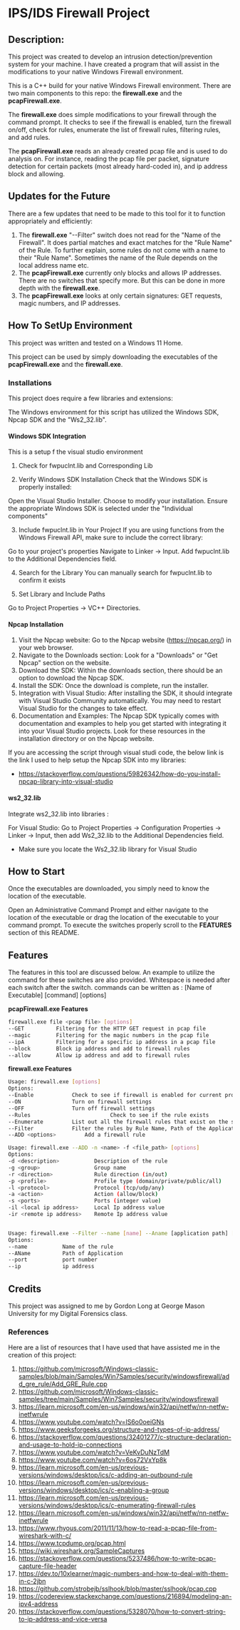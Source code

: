 # IPS/IDS Firewall Project

## Description:

This project was created to develop an intrusion detection/prevention system for your machine. I have created a program that will assist in the modifications to your native Windows Firewall environment. 

This is a C++ build for your native Windows Firewall environment. There are two main components to this repo: the **firewall.exe** and the **pcapFirewall.exe**. 

The **firewall.exe** does simple modifications to your firewall through the command prompt. It checks to see if the firewall is enabled, turn the firewall on/off, check for rules, enumerate the list of firewall rules, filtering rules, and add rules.

The **pcapFirewall.exe** reads an already created pcap file and is used to do analysis on. For instance, reading the pcap file per packet, signature detection for certain packets (most already hard-coded in), and ip address block and allowing. 

## Updates for the Future

There are a few updates that need to be made to this tool for it to function appropriately and efficiently: 

1. The **firewall.exe** "--Filter" switch does not read for the "Name of the Firewall". It does partial matches and exact matches for the "Rule Name" of the Rule. To further explain, some rules do not come with a name to their "Rule Name". Sometimes the name of the Rule depends on the local address name etc.
2. The **pcapFirewall.exe** currently only blocks and allows IP addresses. There are no switches that specify more. But this can be done in more depth with the **firewall.exe**.
3. The **pcapFirewall.exe** looks at only certain signatures: GET requests, magic numbers, and IP addresses.
   
## How To SetUp Environment

This project was written and tested on a Windows 11 Home.

This project can be used by simply downloading the executables of the **pcapFirewall.exe** and the **firewall.exe**.

### Installations

This project does require a few libraries and extensions:

The Windows environment for this script has utilized the Windows SDK, Npcap SDK and the "Ws2_32.lib".

#### Windows SDK Integration 

This is a setup f the visual studio environment

1. Check for fwpuclnt.lib and Corresponding Lib

2. Verify Windows SDK Installation
Check that the Windows SDK is properly installed:

Open the Visual Studio Installer.
Choose to modify your installation.
Ensure the appropriate Windows SDK is selected under the "Individual components"

3. Include fwpuclnt.lib in Your Project
If you are using functions from the Windows Firewall API, make sure to include the correct library:

Go to your project's properties
Navigate to Linker -> Input.
Add fwpuclnt.lib to the Additional Dependencies field.

4. Search for the Library
You can manually search for fwpuclnt.lib to confirm it exists

6. Set Library and Include Paths

Go to Project Properties -> VC++ Directories.


#### Npcap Installation
1. Visit the Npcap website: Go to the Npcap website (https://npcap.org/) in your web browser.
2. Navigate to the Downloads section: Look for a "Downloads" or "Get Npcap" section on the website.
3. Download the SDK: Within the downloads section, there should be an option to download the Npcap SDK.
4. Install the SDK: Once the download is complete, run the installer. 
5. Integration with Visual Studio: After installing the SDK, it should integrate with Visual Studio Community automatically. You may need to restart Visual Studio for the changes to take effect.
6. Documentation and Examples: The Npcap SDK typically comes with documentation and examples to help you get started with integrating it into your Visual Studio projects. Look for these resources in the installation directory or on the Npcap website.

If you are accessing the script through visual studi code, the below link is the link I used to help setup the Npcap SDK into my libraries:
- https://stackoverflow.com/questions/59826342/how-do-you-install-npcap-library-into-visual-studio

#### ws2_32.lib
Integrate ws2_32.lib into libraries : 

For Visual Studio: 
Go to Project Properties -> Configuration Properties -> Linker -> Input, then add Ws2_32.lib to the Additional Dependencies field.

- Make sure you locate the Ws2_32.lib library for Visual Studio 

## How to Start

Once the executables are downloaded, you simply need to know the location of the executable. 

Open an Administrative Command Prompt and either navigate to the location of the executable or drag the location of the executable to your command prompt. To execute the switches properly scroll to the **FEATURES** section of this README.

## Features

The features in this tool are discussed below. An example to utilize the command for these switches are also provided. Whitespace is needed after each switch after the switch.
commands can be written as : [Name of Executable] [command] [options] 

**pcapFirewall.exe Features**

```bash
firewall.exe file <pcap file> [options]
--GET          Filtering for the HTTP GET request in pcap file
--magic        Filtering for the magic numbers in the pcap file
--ipA          Filtering for a specific ip address in a pcap file
--block        Block ip address and add to firewall rules
--allow        Allow ip address and add to firewall rules
```
**firewall.exe Features**
```bash
Usage: firewall.exe [options]
Options:
--Enable			Check to see if firewall is enabled for current profile
--ON			 	Turn on firewall settings
--OFF				Turn off firewall settings
--Rules                         Check to see if the rule exists
--Enumerate			List out all the firewall rules that exist on the system
--Filter			Filter the rules by Rule Name, Path of the Application, Port Number, IP Address
--ADD <options>			Add a firewall rule

Usage: firewall.exe --ADD -n <name> -f <file_path> [options]
Options:
-d <description>           Description of the rule
-g <group>                 Group name
-r <direction>             Rule direction (in/out)
-p <profile>               Profile type (domain/private/public/all)
-l <protocol>              Protocol (tcp/udp/any)
-a <action>                Action (allow/block)
-s <ports>                 Ports (integer value)
-il <local ip address>     Local Ip address value
-ir <remote ip address>    Remote Ip address value


Usage: firewall.exe --Filter --name [name] --Aname [application path] [options]
Options:
--name           Name of the rule
--AName          Path of Application
--port           port number
--ip             ip address
```
## Credits

This project was assigned to me by Gordon Long at George Mason University for my Digital Forensics class. 

### References
Here are a list of resources that I have used that have assisted me in the creation of this project:

1. https://github.com/microsoft/Windows-classic-samples/blob/main/Samples/Win7Samples/security/windowsfirewall/add_gre_rule/Add_GRE_Rule.cpp
2. https://github.com/microsoft/Windows-classic-samples/tree/main/Samples/Win7Samples/security/windowsfirewall
3. https://learn.microsoft.com/en-us/windows/win32/api/netfw/nn-netfw-inetfwrule
4. https://www.youtube.com/watch?v=lS6o0oeiGNs
5. https://www.geeksforgeeks.org/structure-and-types-of-ip-address/
6. https://stackoverflow.com/questions/32401277/c-structure-declaration-and-usage-to-hold-ip-connections
7. https://www.youtube.com/watch?v=VeKvDuNzTdM
8. https://www.youtube.com/watch?v=6os72VxYp8k
9. https://learn.microsoft.com/en-us/previous-versions/windows/desktop/ics/c-adding-an-outbound-rule
10. https://learn.microsoft.com/en-us/previous-versions/windows/desktop/ics/c-enabling-a-group
11. https://learn.microsoft.com/en-us/previous-versions/windows/desktop/ics/c-enumerating-firewall-rules
12. https://learn.microsoft.com/en-us/windows/win32/api/netfw/nn-netfw-inetfwrule
13. https://www.rhyous.com/2011/11/13/how-to-read-a-pcap-file-from-wireshark-with-c/
14. https://www.tcpdump.org/pcap.html
15. https://wiki.wireshark.org/SampleCaptures
16. https://stackoverflow.com/questions/5237486/how-to-write-pcap-capture-file-header
17. https://dev.to/10xlearner/magic-numbers-and-how-to-deal-with-them-in-c-2jbn
18. https://github.com/strobejb/sslhook/blob/master/sslhook/pcap.cpp
21. https://codereview.stackexchange.com/questions/216894/modeling-an-ipv4-address
22. https://stackoverflow.com/questions/5328070/how-to-convert-string-to-ip-address-and-vice-versa



